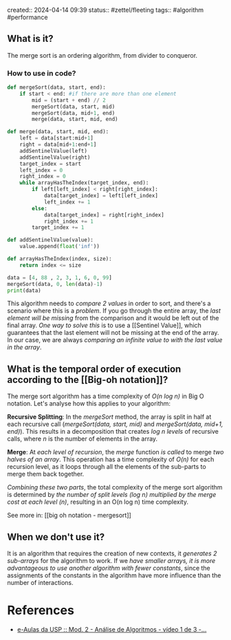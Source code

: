 created:: 2024-04-14 09:39
status:: #zettel/fleeting 
tags:: #algorithm #performance 

## What is it?
The merge sort is an ordering algorithm, from divider to conqueror.
### How to use in code?
```python
def mergeSort(data, start, end):
	if start < end: #if there are more than one element
		mid = (start + end) // 2
		mergeSort(data, start, mid)
		mergeSort(data, mid+1, end)
		merge(data, start, mid, end)

def merge(data, start, mid, end):
	left = data[start:mid+1]
	right = data[mid+1:end+1]
	addSentinelValue(left)
	addSentinelValue(right)
	target_index = start
	left_index = 0
	right_index = 0
	while arrayHasTheIndex(target_index, end):
		if left[left_index] < right[right_index]:
			data[target_index] = left[left_index]
			left_index += 1
		else:
			data[target_index] = right[right_index]
			right_index += 1
		target_index += 1

def addSentinelValue(value):
	value.append(float('inf'))

def arrayHasTheIndex(index, size):
	return index <= size

data = [4, 88 , 2, 3, 1, 6, 0, 99]
mergeSort(data, 0, len(data)-1)
print(data)
```
This algorithm needs to *compare 2 values* in order to sort, and there's a scenario where this is a *problem*. If you go through the entire array, the *last element will be missing* from the comparison and it would be left out of the final array. *One way to solve this* is to use a [[Sentinel Value]], which guarantees that the last element will not be missing at the end of the array. In our case, we are always *comparing an infinite value to with the last value in the array*.

## What is the temporal order of execution according to the [[Big-oh notation]]? 
The merge sort algorithm has a time complexity of *O(n log n)* in Big O notation. Let's analyse how this applies to your algorithm:

**Recursive Splitting**: In the *mergeSort* method, the array is split in half at each recursive call (*mergeSort(data, start, mid)* and *mergeSort(data, mid+1, end)*). This results in a decomposition that creates *log n levels* of recursive calls, where *n* is the number of elements in the array.

**Merge**: At *each level of recursion*, the *merge* function *is called* to merge *two halves of an array*. This operation has a time complexity of *O(n)* for each recursion level, as it loops through all the elements of the sub-parts to merge them back together.

*Combining these two parts*, the total complexity of the merge sort algorithm is determined by *the number of split levels (log n) multiplied by the merge cost at each level (n)*, resulting in an O(n log n) time complexity.

See more in: [[big oh notation - mergesort]]
## When we don't use it?
It is an algorithm that requires the creation of new contexts, it *generates 2 sub-arrays* for the algorithm to work.
If we *have smaller arrays, it is more advantageous to use another algorithm with fewer constants*, since the assignments of the constants in the algorithm have more influence than the number of interactions.

# References
-  [e-Aulas da USP :: Mod. 2 - Análise de Algoritmos - vídeo 1 de 3 -...](https://eaulas.usp.br/portal/video?idItem=20198)

